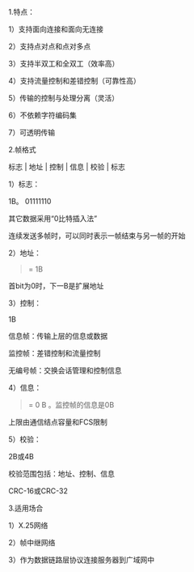 1.特点：

1）支持面向连接和面向无连接

2）支持点对点和点对多点

3）支持半双工和全双工（效率高）

4）支持流量控制和差错控制（可靠性高）

5）传输的控制与处理分离（灵活）

6）不依赖字符编码集

7）可透明传输

 

2.帧格式

标志 | 地址 | 控制 | 信息 | 校验 | 标志

1）标志：

1B。 01111110

其它数据采用“0比特插入法”

连续发送多帧时，可以同时表示一帧结束与另一帧的开始

2）地址：

>= 1B

首bit为0时，下一B是扩展地址

3）控制：

1B

信息帧：传输上层的信息或数据

监控帧：差错控制和流量控制

无编号帧：交换会话管理和控制信息

4）信息：

>= 0 B 。监控帧的信息是0B

上限由通信结点容量和FCS限制

5）校验：

2B或4B

校验范围包括：地址、控制、信息

CRC-16或CRC-32

 

3.适用场合

1）X.25网络

2）帧中继网络

3）作为数据链路层协议连接服务器到广域网中